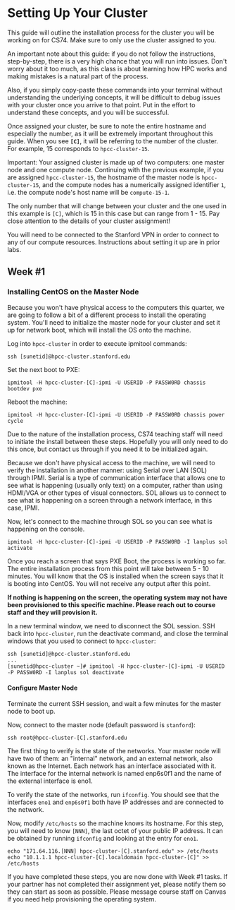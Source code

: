 # Setting Up Your Cluster

This guide will outline the installation process for the cluster you will be working on for CS74. Make sure to only use the cluster assigned to you.

An important note about this guide: if you do not follow the instructions, step-by-step, there is a very high chance that you will run into issues. Don't worry about it too much, as this class is about learning how HPC works and making mistakes is a natural part of the process.

Also, if you simply copy-paste these commands into your terminal without understanding the underlying concepts, it will be difficult to debug issues with your cluster once you arrive to that point. Put in the effort to understand these concepts, and you will be successful.

Once assigned your cluster, be sure to note the entire hostname and especially the number, as it will be extremely important throughout this guide. When you see **```[C]```**, it will be referring to the number of the cluster. For example, 15 corresponds to ```hpcc-cluster-15```.

Important: Your assigned cluster is made up of two computers: one master node and one compute node. Continuing with the previous example, if you are assigned ```hpcc-cluster-15```, the hostname of the master node is ```hpcc-cluster-15```, and the compute nodes has a numerically assigned identifier ```1```, i.e. the compute node's host name will be ```compute-15-1```.

The only number that will change between your cluster and the one used in this example is ```[C]```, which is 15 in this case but can range from 1 - 15. Pay close attention to the details of your cluster assignment!

You will need to be connected to the Stanford VPN in order to connect to any of our compute resources. Instructions about setting it up are in prior labs.

## Week #1

### Installing CentOS on the Master Node

Because you won't have physical access to the computers this quarter, we are going to follow a bit of a different process to install the operating system. You'll need to initialize the master node for your cluster and set it up for network boot, which will install the OS onto the machine.

Log into ```hpcc-cluster``` in order to execute ipmitool commands:

```
ssh [sunetid]@hpcc-cluster.stanford.edu
```

Set the next boot to PXE:

```
ipmitool -H hpcc-cluster-[C]-ipmi -U USERID -P PASSW0RD chassis bootdev pxe
```

Reboot the machine:

```
ipmitool -H hpcc-cluster-[C]-ipmi -U USERID -P PASSW0RD chassis power cycle
```

Due to the nature of the installation process, CS74 teaching staff will need to initiate the install between these steps. Hopefully you will only need to do this once, but contact us through if you need it to be initialized again.

Because we don't have physical access to the machine, we will need to verify the installation in another manner: using Serial over LAN (SOL) through IPMI. Serial is a type of communication interface that allows one to see what is happening (usually only text) on a computer, rather than using HDMI/VGA or other types of visual connectors. SOL allows us to connect to see what is happening on a screen through a network interface, in this case, IPMI.

Now, let's connect to the machine through SOL so you can see what is happening on the console.

```
ipmitool -H hpcc-cluster-[C]-ipmi -U USERID -P PASSW0RD -I lanplus sol activate
```

Once you reach a screen that says PXE Boot, the process is working so far. The entire installation process from this point will take between 5 - 10 minutes. You will know that the OS is installed when the screen says that it is booting into CentOS. You will not receive any output after this point.

**If nothing is happening on the screen, the operating system may not have been provisioned to this specific machine. Please reach out to course staff and they will provision it.**

In a new terminal window, we need to disconnect the SOL session. SSH back into ```hpcc-cluster```, run the deactivate command, and close the terminal windows that you used to connect to ```hpcc-cluster```:

```
ssh [sunetid]@hpcc-cluster.stanford.edu
...
[sunetid@hpcc-cluster ~]# ipmitool -H hpcc-cluster-[C]-ipmi -U USERID -P PASSW0RD -I lanplus sol deactivate
```

#### Configure Master Node
Terminate the current SSH session, and wait a few minutes for the master node to boot up.

Now, connect to the master node (default password is ```stanford```):

```
ssh root@hpcc-cluster-[C].stanford.edu
```
The first thing to verify is the state of the networks. Your master node will have two of them: an "internal" network, and an external network, also known as the Internet. Each network has an interface associated with it. The interface for the internal network is named enp6s0f1 and the name of the external interface is eno1.

To verify the state of the networks, run ```ifconfig```. You should see that the interfaces ```eno1``` and ```enp6s0f1``` both have IP addresses and are connected to the network.

Now, modify ```/etc/hosts``` so the machine knows its hostname. For this step, you will need to know ```[NNN]```, the last octet of your public IP address. It can be obtained by running ```ifconfig``` and looking at the entry for ```eno1```.

```
echo "171.64.116.[NNN] hpcc-cluster-[C].stanford.edu" >> /etc/hosts
echo "10.1.1.1 hpcc-cluster-[C].localdomain hpcc-cluster-[C]" >> /etc/hosts
```

If you have completed these steps, you are now done with Week #1 tasks. If your partner has not completed their assignment yet, please notify them so they can start as soon as possible. Please message course staff on Canvas if you need help provisioning the operating system.
